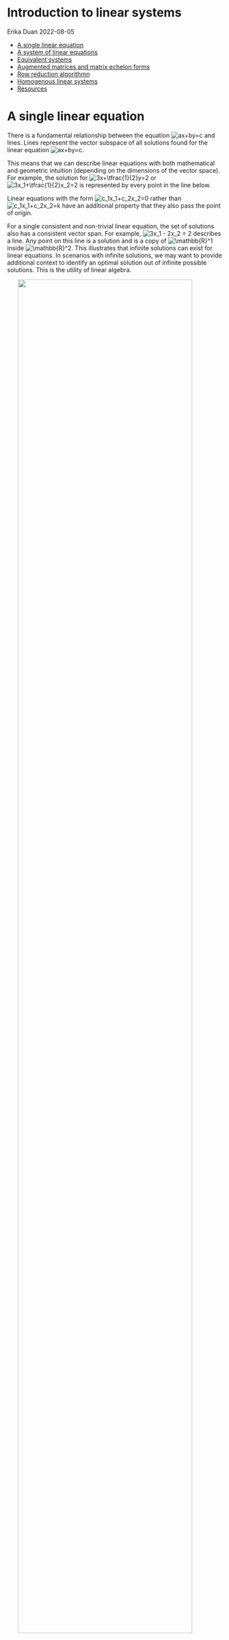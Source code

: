 Introduction to linear systems
================
Erika Duan
2022-08-05

-   [A single linear equation](#a-single-linear-equation)
-   [A system of linear equations](#a-system-of-linear-equations)
-   [Equivalent systems](#equivalent-systems)
-   [Augmented matrices and matrix echelon
    forms](#augmented-matrices-and-matrix-echelon-forms)
-   [Row reduction algorithmn](#row-reduction-algorithmn)
-   [Homogenous linear systems](#homogenous-linear-systems)
-   [Resources](#resources)

# A single linear equation

There is a fundamental relationship between the equation
![ax+by=c](https://latex.codecogs.com/svg.format?ax%2Bby%3Dc "ax+by=c")
and lines. Lines represent the vector subspace of all solutions found
for the linear equation
![ax+by=c](https://latex.codecogs.com/svg.format?ax%2Bby%3Dc "ax+by=c").

This means that we can describe linear equations with both mathematical
and geometric intuition (depending on the dimensions of the vector
space). For example, the solution for
![3x+\\tfrac{1}{2}y=2](https://latex.codecogs.com/svg.format?3x%2B%5Ctfrac%7B1%7D%7B2%7Dy%3D2 "3x+\tfrac{1}{2}y=2")
or
![3x_1+\\tfrac{1}{2}x_2=2](https://latex.codecogs.com/svg.format?3x_1%2B%5Ctfrac%7B1%7D%7B2%7Dx_2%3D2 "3x_1+\tfrac{1}{2}x_2=2")
is represented by every point in the line below.

Linear equations with the form
![c_1x_1+c_2x_2=0](https://latex.codecogs.com/svg.format?c_1x_1%2Bc_2x_2%3D0 "c_1x_1+c_2x_2=0")
rather than
![c_1x_1+c_2x_2=k](https://latex.codecogs.com/svg.format?c_1x_1%2Bc_2x_2%3Dk "c_1x_1+c_2x_2=k")
have an additional property that they also pass the point of origin.

For a single consistent and non-trivial linear equation, the set of
solutions also has a consistent vector span. For example,
![3x_1 - 2x_2 = 2](https://latex.codecogs.com/svg.format?3x_1%20-%202x_2%20%3D%202 "3x_1 - 2x_2 = 2")
describes a line. Any point on this line is a solution and is a copy of
![\\mathbb{R}^1](https://latex.codecogs.com/svg.format?%5Cmathbb%7BR%7D%5E1 "\mathbb{R}^1")
inside
![\\mathbb{R}^2](https://latex.codecogs.com/svg.format?%5Cmathbb%7BR%7D%5E2 "\mathbb{R}^2").
This illustrates that infinite solutions can exist for linear equations.
In scenarios with infinite solutions, we may want to provide additional
context to identify an optimal solution out of infinite possible
solutions. This is the utility of linear algebra.

<img src="../figures/linear_systems-consistent_solutions.svg" width="90%" style="display: block; margin: auto;" />

**Note:** In linear algebra, it is preferable to write
![ax_1+bx_2=c](https://latex.codecogs.com/svg.format?ax_1%2Bbx_2%3Dc "ax_1+bx_2=c")
instead of
![ax+by=c](https://latex.codecogs.com/svg.format?ax%2Bby%3Dc "ax+by=c")
as we usually deal with dimensions greater than 3 (alternatively
designated by the x, y, z coordinates).

<details>
<summary>
R code
</summary>
<p>

``` r
# Plot 3x + 0.5y = 2 -----------------------------------------------------------
a <- 3
b <- 0.5
c <- 2

x <- seq(-4, 4, by = 1)
y <- (a*x + c) / b

p1 <- ggplot(data.frame(x, y), aes(x, y)) +
  geom_hline(yintercept = 0, colour = "steelblue", linetype = "dashed") + 
  geom_vline(xintercept = 0, colour = "steelblue", linetype = "dashed") + 
  geom_line() + 
  labs(title = "3x + y/2 = 2") +  
  theme_minimal() + 
  theme(panel.border = element_rect(fill = NA),
        panel.grid.minor = element_blank(),
        panel.grid.major = element_line(linetype = "dotted"))

# Plot 3x + 0.5y = 0 -----------------------------------------------------------
a <- 3
b <- 0.5
c <- 0

x <- seq(-4, 4, by = 1)
y <- (a*x + c) / b

p2 <- ggplot(data.frame(x, y), aes(x, y)) +
  geom_hline(yintercept = 0, colour = "steelblue", linetype = "dashed") + 
  geom_vline(xintercept = 0, colour = "steelblue", linetype = "dashed") + 
  geom_line() + 
  labs(title = "3x + y/2 = 0") +  
  theme_minimal() + 
  theme(panel.border = element_rect(fill = NA),
        panel.grid.minor = element_blank(),
        panel.grid.major = element_line(linetype = "dotted"))

# Plot ggplot figures side by side --------------------------------------------- 
p1 + p2
```

<img src="linear_algebra-linear_systems_files/figure-gfm/unnamed-chunk-3-1.png" width="90%" style="display: block; margin: auto;" />

</p>
</details>
<p>

# A system of linear equations

What happens when we have a collection of linear equations, or a linear
system? In statistics, a linear system is used to contain multiple
observations of a phenomenon for modelling purposes and we solve for the
coefficient estimates
![\\hat{\\beta}](https://latex.codecogs.com/svg.format?%5Chat%7B%5Cbeta%7D "\hat{\beta}")
where
![Y = X\\beta + \\epsilon](https://latex.codecogs.com/svg.format?Y%20%3D%20X%5Cbeta%20%2B%20%5Cepsilon "Y = X\beta + \epsilon")
and ![X](https://latex.codecogs.com/svg.format?X "X") and
![Y](https://latex.codecogs.com/svg.format?Y "Y") are treated as random
variables.

In contrast, in mathematical modelling, a linear system is used to
contain multiple observations which are fixed and we solve for
![(x_1, x_2, ..., x_n)](https://latex.codecogs.com/svg.format?%28x_1%2C%20x_2%2C%20...%2C%20x_n%29 "(x_1, x_2, ..., x_n)")
where
![\\vec a_1x_1 + \\vec a_2x_2 + \\cdots+\\vec a_nx_n=\\vec b](https://latex.codecogs.com/svg.format?%5Cvec%20a_1x_1%20%2B%20%5Cvec%20a_2x_2%20%2B%20%5Ccdots%2B%5Cvec%20a_nx_n%3D%5Cvec%20b "\vec a_1x_1 + \vec a_2x_2 + \cdots+\vec a_nx_n=\vec b")
and
![a, b \\in \\mathbb{R}](https://latex.codecogs.com/svg.format?a%2C%20b%20%5Cin%20%5Cmathbb%7BR%7D "a, b \in \mathbb{R}").
The linear system is true when the solution set
![(s_1, s_2, ..., s_n)](https://latex.codecogs.com/svg.format?%28s_1%2C%20s_2%2C%20...%2C%20s_n%29 "(s_1, s_2, ..., s_n)")
substitutes for
![(x_1, x_2, ..., x_n)](https://latex.codecogs.com/svg.format?%28x_1%2C%20x_2%2C%20...%2C%20x_n%29 "(x_1, x_2, ..., x_n)").

<img src="../figures/linear_systems-linear_forms.svg" width="90%" style="display: block; margin: auto;" />

For a system of linear equations, we have three possible scenarios:

-   The linear system is inconsistent (at least one equation is false
    with respect to other equations) and we have an **empty** set of
    solutions.  
-   The linear system is consistent and has one solution set
    i.e. ![\\{(a, b, c)\\}](https://latex.codecogs.com/svg.format?%5C%7B%28a%2C%20b%2C%20c%29%5C%7D "\{(a, b, c)\}")
    where a, b and c are constants.  
-   The linear system is consistent and has infinite solution (or the
    solution set has infinitely many elements)
    i.e. ![\\{(a, b, x_3 - 2) \| x_3 \\in \\mathbb{R}\\}](https://latex.codecogs.com/svg.format?%5C%7B%28a%2C%20b%2C%20x_3%20-%202%29%20%7C%20x_3%20%5Cin%20%5Cmathbb%7BR%7D%5C%7D "\{(a, b, x_3 - 2) | x_3 \in \mathbb{R}\}")
    where a and b are constants and
    ![x_3 \\in \\mathbb{R}](https://latex.codecogs.com/svg.format?x_3%20%5Cin%20%5Cmathbb%7BR%7D "x_3 \in \mathbb{R}").
    Infinite solutions always occur when you have less observations than
    variables i.e. the
    ![n\<p](https://latex.codecogs.com/svg.format?n%3Cp "n<p")
    [problem](https://stats.stackexchange.com/questions/385711/what-is-the-problem-with-p-n)
    in statistics.

In 2D, we can see that solutions have two properties:  
+ Solutions can be solved (through simplification) using a consistent
mathematical approach.  
+ Solutions have a geometric intuition. For example in 2D, solutions can
be represented as two lines which never intersect, two lines which
intersect once, or two lines superimposed on each other i.e. infinite
intersection points.

<details>
<summary>
R code
</summary>
<p>

``` r
# Plot inconsistent linear system in R -----------------------------------------
data.frame(x <- seq(-10, 10, by = 1), 
           y1 <- (-2*x - 5) / 3,
           y2 <- (-4*x + 2) / 6) %>% 
  ggplot(aes(x)) +
  geom_hline(yintercept = 0, colour = "linen", linetype = "dashed") + 
  geom_vline(xintercept = 0, colour = "linen", linetype = "dashed") + 
  geom_line(aes(y = y1)) + 
  geom_line(aes(y = y2)) + 
  labs(title = "Inconsistent") +  
  theme_minimal() + 
  theme(panel.border = element_rect(fill = NA),
        panel.grid.minor = element_blank(),
        panel.grid.major = element_line(linetype = "dotted"))

# Plot consistent linear system with single solution in R ----------------------
data.frame(x1 <- 8/4,
           y1 <- seq(-10, 10, by = 1),
           x2 <- seq(-10, 10, by = 1), 
           y2 <- 2/3) %>% 
  ggplot(aes(x2, y1)) +
  geom_hline(yintercept = 0, colour = "linen", linetype = "dashed") + 
  geom_vline(xintercept = 0, colour = "linen", linetype = "dashed") + 
  geom_line(aes(x = x1)) + 
  geom_line(aes(y = y2)) + 
  labs(title = "Consistent single solution") +  
  theme_minimal() + 
  theme(panel.border = element_rect(fill = NA),
        panel.grid.minor = element_blank(),
        panel.grid.major = element_line(linetype = "dotted"))

# Plot consistent linear system with infinite solutions in R -------------------
data.frame(x <- seq(-10, 10, by = 1),
           y1 <- (-2*x + 5) / 3,
           y2 <- (-4*x + 10) / 6) %>% 
  ggplot(aes(x)) +
  geom_hline(yintercept = 0, colour = "linen", linetype = "dashed") + 
  geom_vline(xintercept = 0, colour = "linen", linetype = "dashed") + 
  geom_line(aes(y = y1)) + 
  geom_line(aes(y = y2)) + 
  labs(title = "Consistent infinite solutions") +  
  theme_minimal() + 
  theme(panel.border = element_rect(fill = NA),
        panel.grid.minor = element_blank(),
        panel.grid.major = element_line(linetype = "dotted")) 
```

<img src="linear_algebra-linear_systems_files/figure-gfm/unnamed-chunk-5-1.png" width="90%" style="display: block; margin: auto;" /><img src="linear_algebra-linear_systems_files/figure-gfm/unnamed-chunk-5-2.png" width="90%" style="display: block; margin: auto;" /><img src="linear_algebra-linear_systems_files/figure-gfm/unnamed-chunk-5-3.png" width="90%" style="display: block; margin: auto;" />

</p>
</details>
<p>

# Equivalent systems

Two linear systems are equivalent if they have the same n-tuple solution
set. That equivalence exists implies that we can convert one linear
system into an equivalent simpler linear system, to more easily find its
solution set.

The process of converting a linear system into an equivalent simpler
linear system can be considered as an algorithm. To construct this
algorithm, we would need to understand the operational constraints for
maintaining equivalency i.e. identify the set of possible elementary
equation operations.

<img src="../figures/linear_systems-equivalence.svg" width="90%" style="display: block; margin: auto;" />

The three elementary equation operations (EEOs) are:  
+ Replacement - replace an equation by the sum of itself and the
multiple of another equation.  
+ Interchange - interchange the listed order of two equations.  
+ Scaling - replace an equation with a multiple of itself.

If we know that there is a finite sequence of elementary equation
operations to transform A into B, then the best algorithm will select
the minimal sequence of elementary equation operations to transform A
into B, where B is the most easily solvable linear system. This is the
essence of the row reduction (or Gauss Jordan elimination) algorithm.

# Augmented matrices and matrix echelon forms

Linear systems can be represented by matrices (the coefficient matrix or
the augmented matrix). Matrices can exist in an echelon form and a
reduced echelon form.

The matrix equivalent of elementary equation operations are elementary
row operations (EROs).

<img src="../figures/linear_systems-echelon_forms.svg" width="90%" style="display: block; margin: auto;" />

A matrix is an echelon form if:  
+ All non-zero rows are above rows of all zeros. When rows of all zeros
exist, they represent the presence of **free variables** in a solution
i.e. when ![n\<p](https://latex.codecogs.com/svg.format?n%3Cp "n<p").  
+ Each leading entry (or pivot column of a row) is located to the right
of the leading entry of the row above it. Each leading entry in the
echelon form represents a fixed or **basic variable** in the linear
system.  
+ All entries in a column below a leading entry are zeros.

A matrix is in reduced echelon form if additionally:  
+ All leading entries are 1.  
+ Each leading 1 is the only non-zero entry in its column.

When a matrix is in the echelon form, we can solve the linear system by
either:  
1. Directly using back substitution to simply the list of equations and
solve for each variable. Solutions should be presented in the form of
constants or free variables only.  
2. Further reducing the matrix to its reduced echelon form (where the
solution for each variable is obvious).

<img src="../figures/linear_systems-echelon_solutions.svg" width="90%" style="display: block; margin: auto;" />

**Note:** Linear systems with infinite solutions are easily identified
in matrix form, by the presence of at least one row which lacks a
leading edge. Free variables correspond to variable(s) without a
positional leading edge or pivot column in the echelon form of the
augmented matrix.

# Row reduction algorithmn

In the row reduction algorithm (also know as the Gauss Jordan
Elimination algorithm), we aim to:

1.  Find the matrix **echelon form** by applying replacement elementary
    row operations
    i.e. ![R_j + kR_i](https://latex.codecogs.com/svg.format?R_j%20%2B%20kR_i "R_j + kR_i"))
    on all columns below the leading edge in a row. Repeat this step for
    each leading edge of each row.  
2.  Find the matrix **reduced echelon form** by identifying the right
    most leading edge and using a scaling elementary row operation to
    convert it into 1. Apply replacement elementary row operations
    i.e. ![R_i + kR_j](https://latex.codecogs.com/svg.format?R_i%20%2B%20kR_j "R_i + kR_j"))
    on all columns above the leading 1. Repeat this step for each
    leading 1 of each row.

**Note:** Each matrix is row equivalent to exactly one matrix in reduced
echelon form.

<details>
<summary>
Python code
</summary>
<p>

``` python
# To be completed --------------------------------------------------------------
import numpy as np
A=np.array([[1,-1,1,3],[2,1,8,18],[4,2,-3,-2]])

def RowSwap(A,k,l):
# =============================================================================
#     A is a NumPy array.  RowSwap will return duplicate array with rows
#     k and l swapped.
# =============================================================================
    m = A.shape[0]  # m is number of rows in A
    n = A.shape[1]  # n is number of columns in A
    
    B = np.copy(A).astype('float64')
        
    for j in range(n):
        temp = B[k][j]
        B[k][j] = B[l][j]
        B[l][j] = temp
        
    return B

def RowScale(A,k,scale):
# =============================================================================
#     A is a NumPy array.  RowScale will return duplicate array with the
#     entries of row k multiplied by scale.
# =============================================================================
    m = A.shape[0]  # m is number of rows in A
    n = A.shape[1]  # n is number of columns in A
    
    B = np.copy(A).astype('float64')

    for j in range(n):
        B[k][j] *= scale
        
    return B

def RowAdd(A,k,l,scale):
# =============================================================================
#     A is a numpy array.  RowAdd will return duplicate array with row
#     l modifed.  The new values will be the old values of row l added to 
#     the values of row k, multiplied by scale.
# =============================================================================
    m = A.shape[0]  # m is number of rows in A
    n = A.shape[1]  # n is number of columns in A
    
    B = np.copy(A).astype('float64')
        
    for j in range(n):
        B[l][j] += B[k][j]*scale
        
    return B
    
    
B1 = RowSwap(A,0,2)
B2 = RowScale(A,2,0.5)
B3 = RowAdd(A,0,1,2)

## Add -2 times row 0 to row 1
A1 = RowAdd(A,0,1,-2)
print(A1,'\n')

## Add -4 times row 0 to row 2
A2 = RowAdd(A1,0,2,-4)
print(A2,'\n')

## Add -2 times row 1 to row 2
A3 = RowAdd(A2,1,2,-2)
print(A3,'\n')

## Multiply row 1 by 1/3
A4 = RowScale(A3,1,1.0/3)
print(A4,'\n')

## Multiply row 2 by 1/19
A5 = RowScale(A4,2,1.0/-19.)
print(A5)
```

``` python
# To be completed --------------------------------------------------------------
n = int(input('Enter number of unknowns: '))
a = np.zeros((n,n+1))
x = np.zeros(n)
print('Enter Augmented Matrix Coefficients:')
for i in range(n):
    for j in range(n+1):
        a[i][j] = float(input( 'a['+str(i)+']['+ str(j)+']='))
for i in range(n):
    if a[i][i] == 0.0:
        sys.exit('Divide by zero detected!')
         
    for j in range(i+1, n):
        ratio = a[j][i]/a[i][i]
         
        for k in range(n+1):
            a[j][k] = a[j][k] - ratio * a[i][k]
 
x[n-1] = a[n-1][n]/a[n-1][n-1]
 
for i in range(n-2,-1,-1):
    x[i] = a[i][n]
     
    for j in range(i+1,n):
        x[i] = x[i] - a[i][j]*x[j]
     
    x[i] = x[i]/a[i][i]
 
print('\nThe solution is: ')
for i in range(n):
    print('X%d = %0.2f' %(i,x[i]), end = '\t')
```

</p>
</details>
<p>

# Homogenous linear systems

How can we easily identify systems with infinite compared to single
solutions? By presenting the set of solutions
![(s_1, s_2, ..., s_n)](https://latex.codecogs.com/svg.format?%28s_1%2C%20s_2%2C%20...%2C%20s_n%29 "(s_1, s_2, ..., s_n)")
in an alternate parametric vector form.

It is easy to identify the parametric vector form of homogeneous linear
system, which have the form
![A\\vec x=\\vec 0](https://latex.codecogs.com/svg.format?A%5Cvec%20x%3D%5Cvec%200 "A\vec x=\vec 0").
These equations either have a single trivial solution (they only
intersect at the origin) or infinite solutions (defined in relation to
its free variables).

If
![A\\vec x=\\vec b](https://latex.codecogs.com/svg.format?A%5Cvec%20x%3D%5Cvec%20b "A\vec x=\vec b")
has infinite solutions:  
+ At least one solution is
![\\vec p](https://latex.codecogs.com/svg.format?%5Cvec%20p "\vec p")
i.e. a single vector of real numbers or a point in
![\\mathbb{R}^n](https://latex.codecogs.com/svg.format?%5Cmathbb%7BR%7D%5En "\mathbb{R}^n").  
+ At least one solution can be represented as
![A\\vec x=\\vec0](https://latex.codecogs.com/svg.format?A%5Cvec%20x%3D%5Cvec0 "A\vec x=\vec0"),
where the solution set is also the vector span of
![\\{\\vec v_1, ... , \\vec v\_{h} \\}](https://latex.codecogs.com/svg.format?%5C%7B%5Cvec%20v_1%2C%20...%20%2C%20%5Cvec%20v_%7Bh%7D%20%5C%7D "\{\vec v_1, ... , \vec v_{h} \}").  
+ The solution set of
![A\\vec x = \\vec b](https://latex.codecogs.com/svg.format?A%5Cvec%20x%20%3D%20%5Cvec%20b "A\vec x = \vec b")
can be presented in the form
![\\{\\vec p+c_1\\vec v_1+ ... +c_h\\vec v\_{h}\|c_1, ... ,c_h\\in \\mathbb{R}\\}](https://latex.codecogs.com/svg.format?%5C%7B%5Cvec%20p%2Bc_1%5Cvec%20v_1%2B%20...%20%2Bc_h%5Cvec%20v_%7Bh%7D%7Cc_1%2C%20...%20%2Cc_h%5Cin%20%5Cmathbb%7BR%7D%5C%7D "\{\vec p+c_1\vec v_1+ ... +c_h\vec v_{h}|c_1, ... ,c_h\in \mathbb{R}\}")
as well as
![(s_1, s_2, ..., s_n)](https://latex.codecogs.com/svg.format?%28s_1%2C%20s_2%2C%20...%2C%20s_n%29 "(s_1, s_2, ..., s_n)").

<img src="../figures/linear_systems-infinite_solutions.svg" width="90%" style="display: block; margin: auto;" />

**Note:** Solving a linear system can be viewed as finding a
**parametric** description of the solution set or determining that the
system is inconsistent. Homogenoous linear systems are easier to solve,
as they can only have one trivial solution or infinite solutions that
can be written in parametric vector form.

<img src="../figures/linear_systems-parametric_solutions.svg" width="90%" style="display: block; margin: auto;" />

When the solution is expressed as a parametric vector form, we can form
some geometric intuition about the vector span of
![\\vec b](https://latex.codecogs.com/svg.format?%5Cvec%20b "\vec b").
For an infinite solution, the solution is an
![\\mathbb{R}^{n-p}](https://latex.codecogs.com/svg.format?%5Cmathbb%7BR%7D%5E%7Bn-p%7D "\mathbb{R}^{n-p}")
object which intersects with the point represented by
![\\vec p](https://latex.codecogs.com/svg.format?%5Cvec%20p "\vec p").

<img src="../figures/linear_systems-parametric_solution_example.svg" width="90%" style="display: block; margin: auto;" />

**Note:** The solution to a linear system will only contain the origin
point if and only if the entire linear system is homogeneous i.e. the
entire linear system has form
![A\\vec v=\\vec0](https://latex.codecogs.com/svg.format?A%5Cvec%20v%3D%5Cvec0 "A\vec v=\vec0").

# Resources

-   [YouTube video
    series](https://www.youtube.com/watch?v=ZKUqtErZCiU&list=PLHXZ9OQGMqxfUl0tcqPNTJsb7R6BqSLo6)
    by Dr Trefor Bazett on linear systems.  
-   [Blog
    post](https://bvanderlei.github.io/jupyter-guide-to-linear-algebra/Gaussian_Elimination.html)
    containing Python code to perform elementary row operations.  
-   [Solutions](https://levelup.gitconnected.com/gaussian-elimination-algorithm-in-python-4e90cb3a0fd9)
    for the row reduction algorithm in Python.  
-   [YouTube video](https://www.youtube.com/watch?v=4P1YUKPIc4w) on
    homogeneous linear systems.
